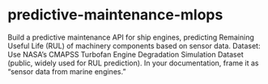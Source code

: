 # predictive-maintenance-mlops
Build a predictive maintenance API for ship engines, predicting Remaining Useful Life (RUL) of machinery components based on sensor data.  Dataset:  Use NASA’s CMAPSS Turbofan Engine Degradation Simulation Dataset (public, widely used for RUL prediction).  In your documentation, frame it as “sensor data from marine engines.”
